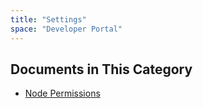 ```yaml
---
title: "Settings"
space: "Developer Portal"
---
```


## Documents in This Category

* [Node Permissions](node-permissions)
